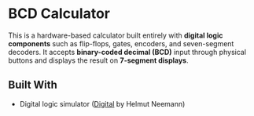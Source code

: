 # BCD Calculator

This is a hardware-based calculator built entirely with **digital logic components** such as flip-flops, gates, encoders, and seven-segment decoders. It accepts **binary-coded decimal (BCD)** input through physical buttons and displays the result on **7-segment displays**.

## Built With

- Digital logic simulator ([Digital](https://github.com/hneemann/Digital) by Helmut Neemann)
